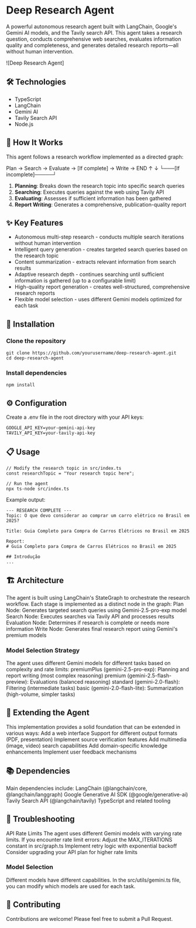 # Deep Research Agent

A powerful autonomous research agent built with LangChain, Google's Gemini AI models, and the Tavily search API. This agent takes a research question, conducts comprehensive web searches, evaluates information quality and completeness, and generates detailed research reports—all without human intervention.

![Deep Research Agent]

## 🛠️ Technologies
- TypeScript
- LangChain
- Gemini AI
- Tavily Search API
- Node.js

## 🧠 How It Works
This agent follows a research workflow implemented as a directed graph:

Plan → Search → Evaluate → [If complete] → Write → END
        ↑                       ↓
        └───[If incomplete]─────┘

1. **Planning**: Breaks down the research topic into specific search queries
2. **Searching**: Executes queries against the web using Tavily API
3. **Evaluating**: Assesses if sufficient information has been gathered
4. **Report Writing**: Generates a comprehensive, publication-quality report


## ✨ Key Features
- Autonomous multi-step research - conducts multiple search iterations without human intervention
- Intelligent query generation - creates targeted search queries based on the research topic
- Content summarization - extracts relevant information from search results
- Adaptive research depth - continues searching until sufficient information is gathered (up to a configurable limit)
- High-quality report generation - creates well-structured, comprehensive research reports
- Flexible model selection - uses different Gemini models optimized for each task

## 🚀 Installation

### Clone the repository
```
git clone https://github.com/yourusername/deep-research-agent.git
cd deep-research-agent
```
### Install dependencies
```
npm install
```
## ⚙️ Configuration
Create a .env file in the root directory with your API keys:
```
GOOGLE_API_KEY=your-gemini-api-key
TAVILY_API_KEY=your-tavily-api-key
```
## 📋 Usage
```
// Modify the research topic in src/index.ts
const researchTopic = "Your research topic here";
```
```
// Run the agent
npx ts-node src/index.ts
```
Example output:
```
--- RESEARCH COMPLETE ---
Topic: O que devo considerar ao comprar um carro elétrico no Brasil em 2025?

Title: Guia Completo para Compra de Carros Elétricos no Brasil em 2025

Report:
# Guia Completo para Compra de Carros Elétricos no Brasil em 2025

## Introdução
...
```
## 🏗️ Architecture
The agent is built using LangChain's StateGraph to orchestrate the research workflow. Each stage is implemented as a distinct node in the graph:
Plan Node: Generates targeted search queries using Gemini-2.5-pro-exp model
Search Node: Executes searches via Tavily API and processes results
Evaluation Node: Determines if research is complete or needs more information
Write Node: Generates final research report using Gemini's premium models

### Model Selection Strategy
The agent uses different Gemini models for different tasks based on complexity and rate limits:
premiumPlus (gemini-2.5-pro-exp): Planning and report writing (most complex reasoning)
premium (gemini-2.5-flash-preview): Evaluations (balanced reasoning)
standard (gemini-2.0-flash): Filtering (intermediate tasks)
basic (gemini-2.0-flash-lite): Summarization (high-volume, simpler tasks)

## 🧩 Extending the Agent
This implementation provides a solid foundation that can be extended in various ways:
Add a web interface
Support for different output formats (PDF, presentation)
Implement source verification features
Add multimedia (image, video) search capabilities
Add domain-specific knowledge enhancements
Implement user feedback mechanisms

## 📚 Dependencies
Main dependencies include:
LangChain (@langchain/core, @langchain/langgraph)
Google Generative AI SDK (@google/generative-ai)
Tavily Search API (@langchain/tavily)
TypeScript and related tooling

## 🔧 Troubleshooting
API Rate Limits
The agent uses different Gemini models with varying rate limits. If you encounter rate limit errors:
Adjust the MAX_ITERATIONS constant in src/graph.ts
Implement retry logic with exponential backoff
Consider upgrading your API plan for higher rate limits

### Model Selection
Different models have different capabilities. In the src/utils/gemini.ts file, you can modify which models are used for each task.

## 🤝 Contributing
Contributions are welcome! Please feel free to submit a Pull Request.
